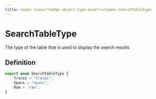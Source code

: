 ```yaml
---
title: <span class="badge object-type-enum"></span> SearchTableType
---
```

# <span class="badge object-type-enum"></span> SearchTableType

The type of the table that is used to display the search results

## Definition

```typescript
export enum SearchTableType {
	Traces = "traces",
	Spans = "spans",
	Raw = "raw",
}

```
